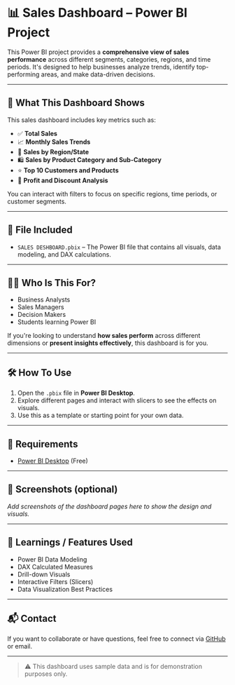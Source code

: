 # 📊 Sales Dashboard – Power BI Project

This Power BI project provides a **comprehensive view of sales performance** across different segments, categories, regions, and time periods. It's designed to help businesses analyze trends, identify top-performing areas, and make data-driven decisions.

---

## 🧠 What This Dashboard Shows

This sales dashboard includes key metrics such as:

- ✅ **Total Sales**
- 📈 **Monthly Sales Trends**
- 📍 **Sales by Region/State**
- 🛍️ **Sales by Product Category and Sub-Category**
- ⭐ **Top 10 Customers and Products**
- 🔁 **Profit and Discount Analysis**

You can interact with filters to focus on specific regions, time periods, or customer segments.

---

## 📂 File Included

- `SALES DESHBOARD.pbix` – The Power BI file that contains all visuals, data modeling, and DAX calculations.

---

## 🧑‍💼 Who Is This For?

- Business Analysts
- Sales Managers
- Decision Makers
- Students learning Power BI

If you're looking to understand **how sales perform** across different dimensions or **present insights effectively**, this dashboard is for you.

---

## 🛠️ How To Use

1. Open the `.pbix` file in **Power BI Desktop**.
2. Explore different pages and interact with slicers to see the effects on visuals.
3. Use this as a template or starting point for your own data.

---

## 📌 Requirements

- [Power BI Desktop](https://powerbi.microsoft.com/desktop/) (Free)

---

## 📸 Screenshots (optional)

_Add screenshots of the dashboard pages here to show the design and visuals._

---

## 📘 Learnings / Features Used

- Power BI Data Modeling
- DAX Calculated Measures
- Drill-down Visuals
- Interactive Filters (Slicers)
- Data Visualization Best Practices

---

## 📬 Contact

If you want to collaborate or have questions, feel free to connect via [GitHub](https://github.com/your-username) or email.

---

> ⚠️ This dashboard uses sample data and is for demonstration purposes only.

